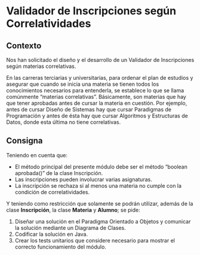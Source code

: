# Validador de Inscripciones según Correlatividades

## Contexto

Nos han solicitado el diseño y el desarrollo de un Validador de Inscripciones según materias correlativas.

En las carreras terciarias y universitarias, para ordenar el plan de estudios y asegurar que cuando se inicia una materia se tienen todos los conocimientos necesarios para entenderla, se establece lo que se llama comúnmente “materias correlativas”. Básicamente, son materias que hay que tener aprobadas antes de cursar la materia en cuestión. Por ejemplo, antes de cursar Diseño de Sistemas hay que cursar Paradigmas de Programación y antes de ésta hay que cursar Algoritmos y Estructuras de Datos, donde esta última no tiene correlativas.

## Consigna

Teniendo en cuenta que:

- El método principal del presente módulo debe ser el método “boolean aprobada()” de la clase Inscripción.
- Las inscripciones pueden involucrar varias asignaturas.
- La inscripción se rechaza si al menos una materia no cumple con la condición de correlatividades.

Y teniendo como restricción que solamente se podrán utilizar, además de la clase **Inscripción**, la clase **Materia** y **Alumno**; se pide:

1. Diseñar una solución en el Paradigma Orientado a Objetos y comunicar la solución mediante un Diagrama de Clases.
2. Codificar la solución en Java.
3. Crear los tests unitarios que considere necesario para mostrar el correcto funcionamiento del módulo.
